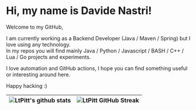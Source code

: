 # Hi, my name is Davide Nastri!
Welcome to my GitHub,   

I am currently working as a Backend Developer (Java / Maven / Spring) but I love using any technology.  
In my repos you will find mainly Java / Python / Javascript / BASH / C++ / Lua / Go projects and experiments.  

I love automation and GitHub actions, I hope you can find something useful or interesting around here.  
 
Happy hacking :) 

| ![LtPitt's github stats](https://github-readme-stats.vercel.app/api?username=ltpitt&show_icons=true&theme=tokyonight) | ![LtPitt GitHub Streak](https://github-readme-streak-stats.herokuapp.com/?user=ltpitt&theme=tokyonight) |
| --- | --- |


